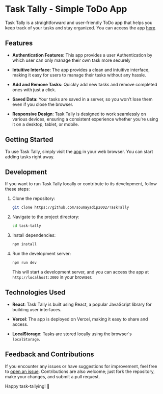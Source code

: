 # Task Tally - Simple ToDo App

Task Tally is a straightforward and user-friendly ToDo app that helps you keep track of your tasks and stay organized. You can access the app [here](https://task-tally.vercel.app/).

## Features

- **Authentication Features**: This app provides a user Authentication by which user can only manage their own task more securely

- **Intuitive Interface**: The app provides a clean and intuitive interface, making it easy for users to manage their tasks without any hassle.

- **Add and Remove Tasks**: Quickly add new tasks and remove completed ones with just a click.

- **Saved Data**: Your tasks are saved in a server, so you won't lose them even if you close the browser. 

- **Responsive Design**: Task Tally is designed to work seamlessly on various devices, ensuring a consistent experience whether you're using it on a desktop, tablet, or mobile.

## Getting Started

To use Task Tally, simply visit the [app](https://task-tally.vercel.app/) in your web browser. You can start adding tasks right away.

## Development

If you want to run Task Tally locally or contribute to its development, follow these steps:

1. Clone the repository:

   ```bash
   git clone https://github.com/soumayadip2002/TaskTally
   ```

2. Navigate to the project directory:

   ```bash
   cd task-tally
   ```

3. Install dependencies:

   ```bash
   npm install
   ```

4. Run the development server:

   ```bash
   npm run dev
   ```

   This will start a development server, and you can access the app at `http://localhost:3000` in your browser.

## Technologies Used

- **React**: Task Tally is built using React, a popular JavaScript library for building user interfaces.

- **Vercel**: The app is deployed on Vercel, making it easy to share and access.

- **LocalStorage**: Tasks are stored locally using the browser's `localStorage`.

## Feedback and Contributions

If you encounter any issues or have suggestions for improvement, feel free to [open an issue](https://github.com/soumayadip2002/TaskTally/issues). Contributions are also welcome; just fork the repository, make your changes, and submit a pull request.

Happy task-tallying! 🚀